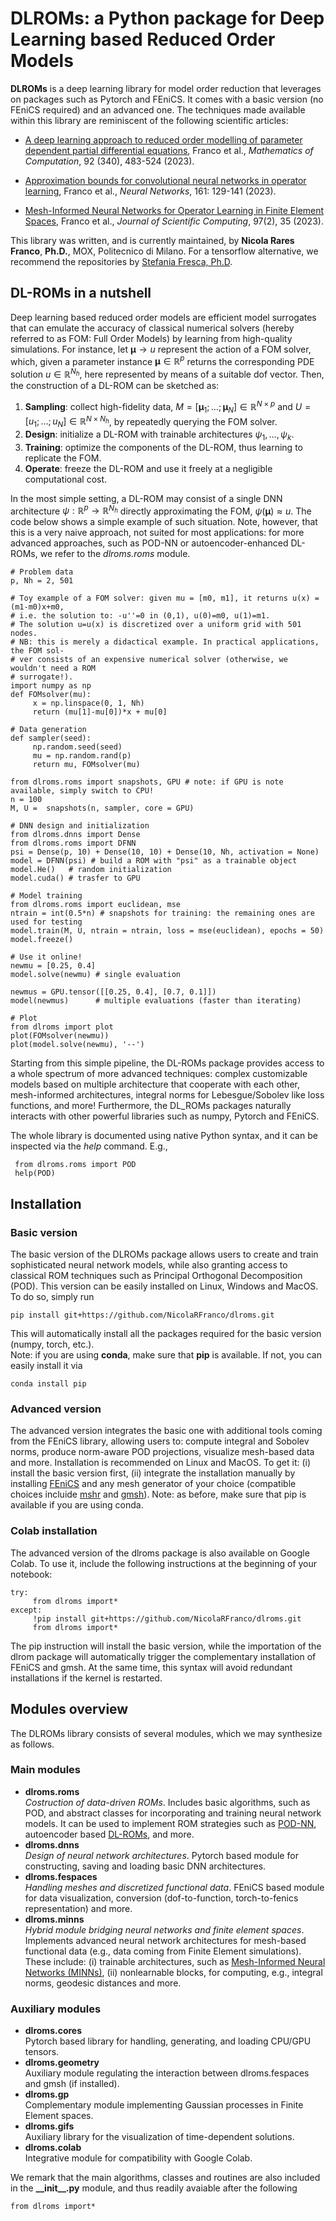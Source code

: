 # DLROMs: a Python package for Deep Learning based Reduced Order Models


**DLROMs** is a deep learning library for model order reduction that leverages on packages such as Pytorch and FEniCS. It comes with a basic version (no FEniCS required) and an advanced one. The techniques made available within this library are reminiscent of the following scientific articles: 

- [A deep learning approach to reduced order modelling of parameter dependent partial differential equations](https://doi.org/10.1090/mcom/3781), Franco et al., *Mathematics of Computation*, 92 (340), 483-524 (2023).
     
- [Approximation bounds for convolutional neural networks in operator learning](https://doi.org/10.1016/j.neunet.2023.01.029), Franco et al., *Neural Networks*, 161: 129-141 (2023).
     
- [Mesh-Informed Neural Networks for Operator Learning in Finite Element Spaces](https://doi.org/10.1007/s10915-023-02331-1), Franco et al., *Journal of Scientific Computing*, 97(2), 35 (2023).

This library was written, and is currently maintained, by **Nicola Rares Franco**, **Ph.D.**, MOX, Politecnico di Milano. For a tensorflow alternative, we recommend the repositories by [Stefania Fresca, Ph.D](https://github.com/stefaniafresca).


## DL-ROMs in a nutshell

Deep learning based reduced order models are efficient model surrogates that can emulate the accuracy of classical numerical solvers (hereby referred to as FOM: Full Order Models) by learning from high-quality simulations. For instance, let $\boldsymbol{\mu}\to u$ represent the action of a FOM solver, which, given a parameter instance $\boldsymbol{\mu}\in\mathbb{R}^{p}$ returns the corresponding PDE solution $u\in\mathbb{R}^{N_{h}}$, here represented by means of a suitable dof vector. Then, the construction of a DL-ROM can be sketched as:

1. **Sampling**: collect high-fidelity data, $`M=[\boldsymbol{\mu}_{1};\dots;\boldsymbol{\mu}_{N}]\in\mathbb{R}^{N\times p}`$ and $`U=[u_{1};\dots;u_{N}]\in\mathbb{R}^{N\times N_{h}}`$, by repeatedly querying the FOM solver.
2. **Design**: initialize a DL-ROM with trainable architectures $\psi_{1},\dots,\psi_{k}$.
3. **Training**: optimize the components of the DL-ROM, thus learning to replicate the FOM.
4. **Operate**: freeze the DL-ROM and use it freely at a negligible computational cost.

In the most simple setting, a DL-ROM may consist of a single DNN architecture $\psi:\mathbb{R}^{p}\to\mathbb{R}^{N_{h}}$ directly approximating the FOM, $\psi(\boldsymbol{\mu})\approx u$. The code below shows a simple example of such situation. Note, however, that this is a very naive approach, not suited for most applications: for more advanced approaches, such as POD-NN or autoencoder-enhanced DL-ROMs, we refer to the *dlroms.roms* module.

    # Problem data
    p, Nh = 2, 501

    # Toy example of a FOM solver: given mu = [m0, m1], it returns u(x) = (m1-m0)x+m0, 
    # i.e. the solution to: -u''=0 in (0,1), u(0)=m0, u(1)=m1. 
    # The solution u=u(x) is discretized over a uniform grid with 501 nodes.
    # NB: this is merely a didactical example. In practical applications, the FOM sol-
    # ver consists of an expensive numerical solver (otherwise, we wouldn't need a ROM
    # surrogate!).
    import numpy as np
    def FOMsolver(mu):
         x = np.linspace(0, 1, Nh)
         return (mu[1]-mu[0])*x + mu[0]

    # Data generation
    def sampler(seed):
         np.random.seed(seed)
         mu = np.random.rand(p)
         return mu, FOMsolver(mu)

    from dlroms.roms import snapshots, GPU # note: if GPU is note available, simply switch to CPU!
    n = 100
    M, U =  snapshots(n, sampler, core = GPU) 

    # DNN design and initialization
    from dlroms.dnns import Dense
    from dlroms.roms import DFNN
    psi = Dense(p, 10) + Dense(10, 10) + Dense(10, Nh, activation = None)
    model = DFNN(psi) # build a ROM with "psi" as a trainable object
    model.He()   # random initialization
    model.cuda() # trasfer to GPU

    # Model training
    from dlroms.roms import euclidean, mse
    ntrain = int(0.5*n) # snapshots for training: the remaining ones are used for testing
    model.train(M, U, ntrain = ntrain, loss = mse(euclidean), epochs = 50)
    model.freeze()

    # Use it online!
    newmu = [0.25, 0.4]
    model.solve(newmu) # single evaluation

    newmus = GPU.tensor([[0.25, 0.4], [0.7, 0.1]])
    model(newmus)      # multiple evaluations (faster than iterating)

    # Plot
    from dlroms import plot
    plot(FOMsolver(newmu))
    plot(model.solve(newmu), '--')

Starting from this simple pipeline, the DL-ROMs package provides access to a whole spectrum of more advanced techniques: complex customizable models based on multiple architecture that cooperate with each other, mesh-informed architectures, integral norms for Lebesgue/Sobolev like loss functions, and more! Furthermore, the DL_ROMs packages naturally interacts with other powerful libraries such as numpy, Pytorch and FEniCS.

The whole library is documented using native Python syntax, and it can be inspected via the *help* command. E.g.,

     from dlroms.roms import POD
     help(POD)


## Installation
### Basic version
The basic version of the DLROMs package allows users to create and train sophisticated neural network models, while also granting access to classical ROM techniques such as Principal Orthogonal Decomposition (POD). This version can be easily installed on Linux, Windows and MacOS. To do so, simply run

    pip install git+https://github.com/NicolaRFranco/dlroms.git

This will automatically install all the packages required for the basic version (numpy, torch, etc.). </br>
Note: if you are using **conda**, make sure that **pip** is available. If not, you can easily install it via

    conda install pip

### Advanced version
The advanced version integrates the basic one with additional tools coming from the FEniCS library, allowing users to: compute integral and Sobolev norms, produce norm-aware POD projections, visualize mesh-based data and more. Installation is recommended on Linux and MacOS. To get it: (i) install the basic version first, (ii) integrate the installation manually by installing [FEniCS](https://fenicsproject.org/) and any mesh generator of your choice (compatible choices incluide [mshr](https://anaconda.org/conda-forge/mshr) and [gmsh](https://anaconda.org/conda-forge/gmsh)). Note: as before, make sure that pip is available if you are using conda.

### Colab installation
The advanced version of the dlroms package is also available on Google Colab. To use it, include the following instructions at the beginning of your notebook:

    try:
         from dlroms import*
    except:
         !pip install git+https://github.com/NicolaRFranco/dlroms.git
         from dlroms import*
    
The pip instruction will install the basic version, while the importation of the dlrom package will automatically trigger the complementary installation of FEniCS and gmsh. At the same time, this syntax will avoid redundant installations if the kernel is restarted.



## Modules overview
The DLROMs library consists of several modules, which we may synthesize as follows.

### Main modules
* **dlroms.roms**</br> *Costruction of data-driven ROMs*. Includes basic algorithms, such as POD, and abstract classes for incorporating and training neural network models. It can be used to implement ROM strategies such as [POD-NN](https://doi.org/10.1016/j.jcp.2018.02.037), autoencoder based [DL-ROMs](https://doi.org/10.1090/mcom/3781), and more.</br>
* **dlroms.dnns**</br> *Design of neural network architectures*. Pytorch based module for constructing, saving and loading basic DNN architectures.</br>
* **dlroms.fespaces**</br> *Handling meshes and discretized functional data*. FEniCS based module for data visualization, conversion (dof-to-function, torch-to-fenics representation) and more.</br>
* **dlroms.minns**</br> *Hybrid module bridging neural networks and finite element spaces*. Implements advanced neural network architectures for mesh-based functional data (e.g., data coming from Finite Element simulations). These include: (i) trainable architectures, such as [Mesh-Informed Neural Networks (MINNs)](https://doi.org/10.1007/s10915-023-02331-1), (ii) nonlearnable blocks, for computing, e.g., integral norms, geodesic distances and more.

### Auxiliary modules
* **dlroms.cores**</br> Pytorch based library for handling, generating, and loading CPU/GPU tensors.
* **dlroms.geometry**</br> Auxiliary module regulating the interaction between dlroms.fespaces and gmsh (if installed).
* **dlroms.gp**</br> Complementary module implementing Gaussian processes in Finite Element spaces.
* **dlroms.gifs**</br> Auxiliary library for the visualization of time-dependent solutions.
* **dlroms.colab**</br> Integrative module for compatibility with Google Colab.
  
We remark that the main algorithms, classes and routines are also included in the **\_\_init\_\_.py** module, and thus readily avaiable after the following

    from dlroms import*
